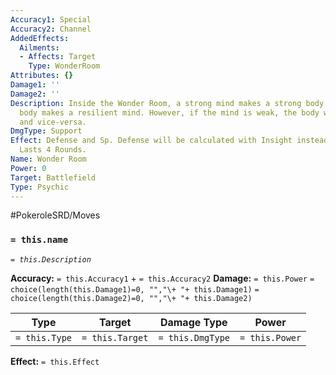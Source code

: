 ```yaml
---
Accuracy1: Special
Accuracy2: Channel
AddedEffects:
  Ailments:
  - Affects: Target
    Type: WonderRoom
Attributes: {}
Damage1: ''
Damage2: ''
Description: Inside the Wonder Room, a strong mind makes a strong body and a resilient
  body makes a resilient mind. However, if the mind is weak, the body will be weak
  and vice-versa.
DmgType: Support
Effect: Defense and Sp. Defense will be calculated with Insight instead of Vitality.
  Lasts 4 Rounds.
Name: Wonder Room
Power: 0
Target: Battlefield
Type: Psychic
---
```


#PokeroleSRD/Moves

### `= this.name` 
*`= this.Description`*

**Accuracy:** `= this.Accuracy1` + `= this.Accuracy2`
**Damage:** `= this.Power` `= choice(length(this.Damage1)=0, "","\+ "+ this.Damage1)` `= choice(length(this.Damage2)=0, "","\+ "+ this.Damage2)`

| Type          | Target          | Damage Type          | Power          |
| ------------- | --------------- | ---------------- | -------------- |
| `= this.Type` | `= this.Target` | `= this.DmgType` | `= this.Power` | 

**Effect:** `= this.Effect`